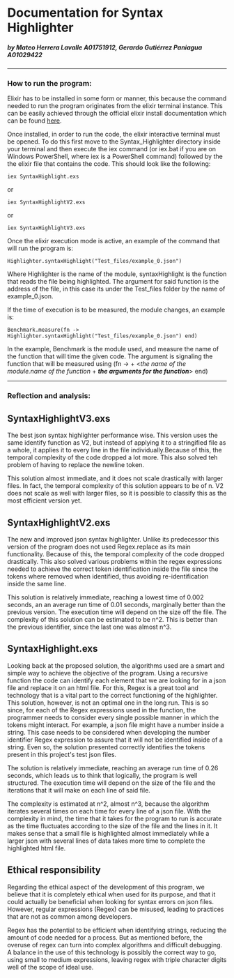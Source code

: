 # Documentation for Syntax Highlighter

##### by Mateo Herrera Lavalle A01751912, Gerardo Gutiérrez Paniagua A01029422

---

### How to run the program:

Elixir has to be installed in some form or manner, this because the command needed to run the program originates from the elixir terminal instance. This can be easily achieved through the official elixir install documentation which can be found [here](https://elixir-lang.org/install.html).

Once installed, in order to run the code, the elixir interactive terminal must be opened. To do this first move to the Syntax_Highlighter directory inside your terminal and then execute the iex command (or iex.bat if you are on Windows PowerShell, where iex is a PowerShell command) followed by the the elixir file that contains the code. This should look like the following:

    iex SyntaxHighlight.exs

or

    iex SyntaxHighlightV2.exs

or

    iex SyntaxHighlightV3.exs

Once the elixir execution mode is active, an example of the command that will run the program is:

    Highlighter.syntaxHighlight("Test_files/example_0.json")

Where Highlighter is the name of the module, syntaxHighlight is the function that reads the file being highlighted. The argument for said function is the address of the file, in this case its under the Test_files folder by the name of example_0.json. 

If the time of execution is to be measured, the module changes, an example is:

    Benchmark.measure(fn -> Highlighter.syntaxHighlight("Test_files/example_0.json") end)

In the example, Benchmark is the module used, and measure the name of the function that will time the given code. The argument is signaling the function that will be measured using (fn -> + <*the name of the module.name of the function* + ***the arguments for the function***> end)

---

### Reflection and analysis:

## SyntaxHighlightV3.exs

The best json syntax highlighter performance wise. This version uses the same identify function as V2, but instead of applying it to a stringified file as a whole, it applies it to every line in the file individually.Because of this, the temporal complexity of the code dropped a lot more. This also solved teh problem of having to replace the newline token.

This solution almost immediate, and it does not scale drastically with larger files. In fact, the temporal complexity of this solution appears to be of n. V2 does not scale as well with larger files, so it is possible to classify this as the most efficient version yet.

## SyntaxHighlightV2.exs

The new and improved json syntax highlighter. Unlike its predecessor this version of the program does not used Regex.replace as its main functionality. Because of this, the temporal complexity of the code dropped drastically. This also solved various problems within the regex expressions needed to achieve the correct token identification inside the file since the tokens where removed when identified, thus avoiding re-identification inside the same line.

This solution is relatively immediate, reaching a lowest time of 0.002 seconds, an an average run time of 0.01 seconds, marginally better than the previous version. The execution time will depend on the size off the file. The complexity of this solution can be estimated to be n^2. This is better than the previous identifier, since the last one was almost n^3.

## SyntaxHighlight.exs

Looking back at the proposed solution, the algorithms used are a smart and simple way to achieve the objective of the program. Using a recursive function the code can identify each element that we are looking for in a json file and replace it on an html file. For this, Regex is a great tool and technology that is a vital part to the correct functioning of the highlighter. This solution, however, is not an optimal one in the long run. This is so since, for each of the Regex expressions used in the function, the programmer needs to consider every single possible manner in which the tokens might interact. For example, a json file might have a number inside a string. This case needs to be considered when developing the number identifier Regex expression to assure that it will not be identified inside of a string. Even so, the solution presented correctly identifies the tokens present in this project's test json files.

The solution is relatively immediate, reaching an average run time of 0.26 seconds, which leads us to think that logically, the program is well structured. The execution time will depend on the size of the file and the iterations that it will make on each line of said file.

The complexity is estimated at n^2, almost n^3, because the algorithm iterates several times on each time for every line of a json file. With the complexity in mind, the time that it takes for the program to run is accurate as the time fluctuates according to the size of the file and the lines in it. It makes sense that a small file is highlighted almost immediately while a larger json with several lines of data takes more time to complete the highlighted html file. 

## Ethical responsibility

Regarding the ethical aspect of the development of this program, we believe that it is completely ethical when used for its purpose, and that it could actually be beneficial when looking for syntax errors on json files. However, regular expressions (Regex) can be misused, leading to practices that are not as common among developers. 

Regex has the potential to be efficient when identifying strings, reducing the amount of code needed for a process. But as mentioned before, the overuse of regex can turn into complex algorithms and difficult debugging. A balance in the use of this technology is possibly the correct way to go, using small to medium expressions, leaving regex with triple character digits well of the scope of ideal use. 

